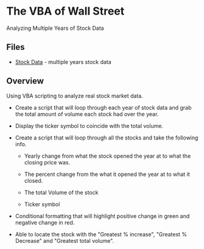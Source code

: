 # The VBA of Wall Street 
Analyzing Multiple Years of Stock Data

## Files

* [Stock Data](Resources/Multiple_year_stock_data.xlsx) - multiple years stock data

## Overview
Using VBA scripting to analyze real stock market data.

* Create a script that will loop through each year of stock data and grab the total amount of volume each stock had over the year.

* Display the ticker symbol to coincide with the total volume.

* Create a script that will loop through all the stocks and take the following info.

  * Yearly change from what the stock opened the year at to what the closing price was.

  * The percent change from the what it opened the year at to what it closed.

  * The total Volume of the stock

  * Ticker symbol

* Conditional formatting that will highlight positive change in green and negative change in red.

* Able to locate the stock with the "Greatest % increase", "Greatest % Decrease" and "Greatest total volume".


